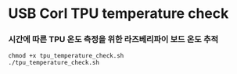 # USB Corl TPU temperature check

### 시간에 따른 TPU 온도 측정을 위한 라즈베리파이 보드 온도 추적
    chmod +x tpu_temperature_check.sh
    ./tpu_temperature_check.sh

